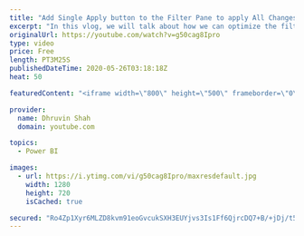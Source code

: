 ```yaml
---
title: "Add Single Apply button to the Filter Pane to apply All Changes at Once in Power BI"
excerpt: "In this vlog, we will talk about how we can optimize the filter pane for Query Reduction by Applying all the filters at once in the Power BI. This is the newly rolled out feature by Microsoft during May 2020 Power BI Desktop Update.  This is a report level setting which we need to enable for each report"
originalUrl: https://youtube.com/watch?v=g50cag8Ipro
type: video
price: Free
length: PT3M25S
publishedDateTime: 2020-05-26T03:18:18Z
heat: 50

featuredContent: "<iframe width=\"800\" height=\"500\" frameborder=\"0\" src=\"https://www.youtube.com/embed/g50cag8Ipro\" allow=\"accelerometer; autoplay; encrypted-media; gyroscope; picture-in-picture\" allowfullscreen></iframe>"

provider:
  name: Dhruvin Shah
  domain: youtube.com

topics:
  - Power BI

images:
  - url: https://i.ytimg.com/vi/g50cag8Ipro/maxresdefault.jpg
    width: 1280
    height: 720
    isCached: true

secured: "Ro4Zp1Xyr6MLZD8kvm91eoGvcukSXH3EUYjvs3Is1Ff6QjrcDQ7+B/+jDj/t5js0acbSlxlT33ym59wj4zKu+NLarZt6gXCp4jOhpHog6f0ZNXtry95bUGB6SbzppTjmbKfphaeQdmxsj+7J0LMIPSpELKXUMROVFXD9EYpNK34QWWmbbmvWl4KOOgv3JCVaU0RotJwJxgl3hlCjkzaTHquWSvgEXBgEuZfm4kgu6Lg14H2weOAgnIL6SyljDUL9XX9GGULID7mLSXv4rQ5UiihLCzPr6CoU9cZdcoA7K5EbvtovsSK9qK8dN7KQLQD8LsONElc6EdFin2vLqx8jRkEaB5xav+skf/K4aerBjfX8x69IHviEdp75QEW0a16V4XogdqaU0BSGHHGtcdMiQWOJXLbsd8mkLY0kvQERlxE=;SPSXsq7TRYEYIcbmM7t4Lw=="
---
```


